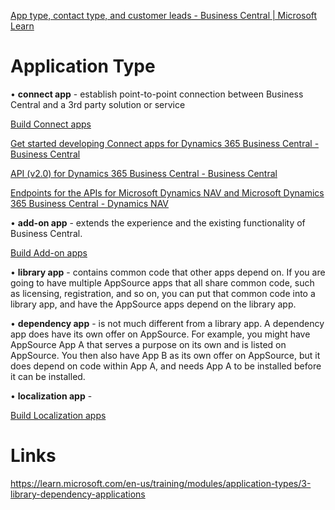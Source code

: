 [App type, contact type, and customer leads - Business Central | Microsoft Learn](https://learn.microsoft.com/en-us/dynamics365/business-central/dev-itpro/developer/readiness/readiness-checklist-e-industries-categories-apptype)

# Application Type

• **connect app** - establish point-to-point connection between Business Central and a 3rd party solution or service

[Build Connect apps](https://aka.ms/BusinessCentralConnectApps/)

[Get started developing Connect apps for Dynamics 365 Business Central - Business Central](https://learn.microsoft.com/en-us/dynamics365/business-central/dev-itpro/developer/devenv-develop-connect-apps)

[API (v2.0) for Dynamics 365 Business Central - Business Central](https://learn.microsoft.com/en-us/dynamics365/business-central/dev-itpro/api-reference/v2.0/)

[Endpoints for the APIs for Microsoft Dynamics NAV and Microsoft Dynamics 365 Business Central - Dynamics NAV](https://learn.microsoft.com/en-us/previous-versions/dynamicsnav-2018-developer/endpoints-apis-for-dynamics)
	
• **add-on app** - extends the experience and the existing functionality of Business Central. 

[Build Add-on apps](https://aka.ms/BusinessCentralAddonApps)
	
• **library app** - contains common code that other apps depend on. If you are going to have multiple AppSource apps that all share common code, such as licensing, registration, and so on, you can put that common code into a library app, and have the AppSource apps depend on the library app.

• **dependency app** - is not much different from a library app. A dependency app does have its own offer on AppSource. For example, you might have AppSource App A that serves a purpose on its own and is listed on AppSource. You then also have App B as its own offer on AppSource, but it does depend on code within App A, and needs App A to be installed before it can be installed. 

• **localization app** -  

[Build Localization apps](https://aka.ms/BusinessCentralLocalizationApps/)

# Links

<https://learn.microsoft.com/en-us/training/modules/application-types/3-library-dependency-applications> 
